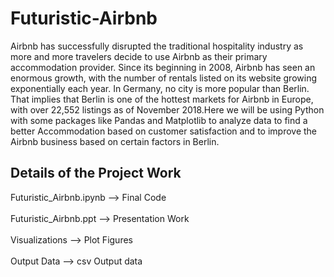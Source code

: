# Futuristic-Airbnb

Airbnb has successfully disrupted the traditional hospitality industry as more and more travelers decide to use Airbnb as their primary accommodation provider. Since its beginning in 2008, Airbnb has seen an enormous growth, with the number of rentals listed on its website growing exponentially each year. In Germany, no city is more popular than Berlin. That implies that Berlin is one of the hottest markets for Airbnb in Europe, with over 22,552 listings as of November 2018.Here we will be using Python with some packages like Pandas and Matplotlib to analyze data to find a better Accommodation based on customer satisfaction and to improve the Airbnb business based on certain factors in Berlin.

## Details of the Project Work

Futuristic_Airbnb.ipynb --> Final Code <br> </br>
Futuristic_Airbnb.ppt --> Presentation Work <br> </br>
Visualizations --> Plot Figures <br> </br>
Output Data --> csv Output data <br> </br>

